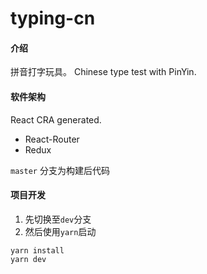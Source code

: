 # typing-cn

#### 介绍

拼音打字玩具。
Chinese type test with PinYin.

#### 软件架构

React CRA generated.

-   React-Router
-   Redux

`master` 分支为构建后代码

#### 项目开发

1.  先切换至`dev`分支
2.  然后使用`yarn`启动

```shell
yarn install
yarn dev
```
